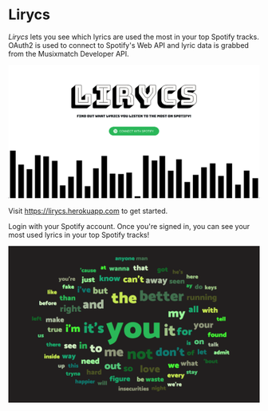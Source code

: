 # Lirycs

*Lirycs* lets you see which lyrics are used the most in your top Spotify tracks.  
OAuth2 is used to connect to Spotify's Web API and lyric data is grabbed from the Musixmatch Developer API.

![Lirycs home page](/client/src/imgs/Lirycs-page.png)

Visit https://lirycs.herokuapp.com to get started.

Login with your Spotify account. Once you're signed in, you can see your most used lyrics in your top Spotify tracks!

![Lyric word cloud](/client/src/imgs/word-cloud.png)